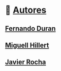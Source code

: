 # 👤 [Autores](README.md)

## [Fernando Duran](https://github.com/Nando-Asir)
## [Miguell Hillert](https://github.com/MiguelHillert)
## [Javier Rocha](https://github.com/JavierRochaS)
